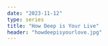```yaml
---
date: "2023-11-12"
type: series
title: "How Deep is Your Live"
header: "howdeepisyourlove.jpg"
---
```

